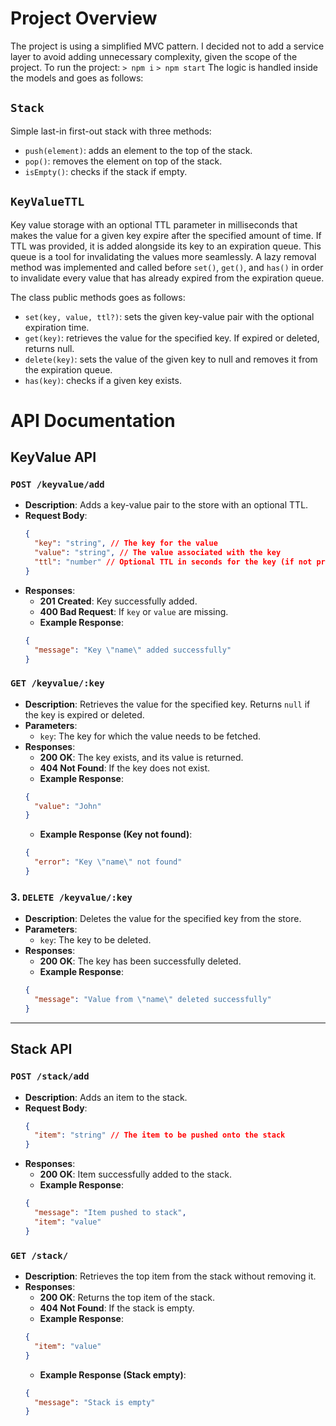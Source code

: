 # Project Overview

The project is using a simplified MVC pattern. I decided not to add a service layer to avoid adding unnecessary complexity, given the scope of the project.
To run the project:
`> npm i`
`> npm start`
The logic is handled inside the models and goes as follows:

## `Stack`

Simple last-in first-out stack with three methods:

- `push(element)`: adds an element to the top of the stack.
- `pop()`: removes the element on top of the stack.
- `isEmpty()`: checks if the stack if empty.

## `KeyValueTTL`

Key value storage with an optional TTL parameter in milliseconds that makes the value for a given key expire after the specified amount of time.
If TTL was provided, it is added alongside its key to an expiration queue. This queue is a tool for invalidating the values more seamlessly.
A lazy removal method was implemented and called before `set()`, `get()`, and `has()` in order to invalidate every value that has already expired from the expiration queue.

The class public methods goes as follows:

- `set(key, value, ttl?)`: sets the given key-value pair with the optional expiration time.
- `get(key)`: retrieves the value for the specified key. If expired or deleted, returns null.
- `delete(key)`: sets the value of the given key to null and removes it from the expiration queue.
- `has(key)`: checks if a given key exists.

# API Documentation

## KeyValue API

### `POST /keyvalue/add`

- **Description**: Adds a key-value pair to the store with an optional TTL.
- **Request Body**:
  ```json
  {
  	"key": "string", // The key for the value
  	"value": "string", // The value associated with the key
  	"ttl": "number" // Optional TTL in seconds for the key (if not provided, the key will not expire)
  }
  ```
- **Responses**:
  - **201 Created**: Key successfully added.
  - **400 Bad Request**: If `key` or `value` are missing.
  - **Example Response**:
  ```json
  {
  	"message": "Key \"name\" added successfully"
  }
  ```

### `GET /keyvalue/:key`

- **Description**: Retrieves the value for the specified key. Returns `null` if the key is expired or deleted.
- **Parameters**:
  - `key`: The key for which the value needs to be fetched.
- **Responses**:
  - **200 OK**: The key exists, and its value is returned.
  - **404 Not Found**: If the key does not exist.
  - **Example Response**:
  ```json
  {
  	"value": "John"
  }
  ```
  - **Example Response (Key not found)**:
  ```json
  {
  	"error": "Key \"name\" not found"
  }
  ```

### 3. `DELETE /keyvalue/:key`

- **Description**: Deletes the value for the specified key from the store.
- **Parameters**:
  - `key`: The key to be deleted.
- **Responses**:
  - **200 OK**: The key has been successfully deleted.
  - **Example Response**:
  ```json
  {
  	"message": "Value from \"name\" deleted successfully"
  }
  ```

---

## Stack API

### `POST /stack/add`

- **Description**: Adds an item to the stack.
- **Request Body**:
  ```json
  {
  	"item": "string" // The item to be pushed onto the stack
  }
  ```
- **Responses**:
  - **200 OK**: Item successfully added to the stack.
  - **Example Response**:
  ```json
  {
  	"message": "Item pushed to stack",
  	"item": "value"
  }
  ```

### `GET /stack/`

- **Description**: Retrieves the top item from the stack without removing it.
- **Responses**:
  - **200 OK**: Returns the top item of the stack.
  - **404 Not Found**: If the stack is empty.
  - **Example Response**:
  ```json
  {
  	"item": "value"
  }
  ```
  - **Example Response (Stack empty)**:
  ```json
  {
  	"message": "Stack is empty"
  }
  ```
